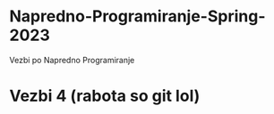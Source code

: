 # Napredno-Programiranje-Spring-2023

Vezbi po Napredno Programiranje 
# Vezbi 4 (rabota so git lol)
